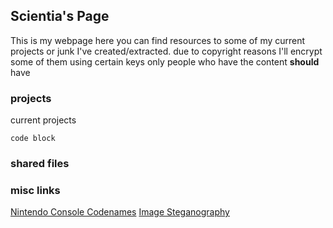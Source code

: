 ## Scientia's Page

This is my webpage here you can find resources to some of my current projects or junk I've created/extracted. due to copyright reasons I'll encrypt some of them using certain keys only people who have the content **should** have

### projects

current projects

```
code block
```


### shared files


### misc links
[Nintendo Console Codenames](/data/codenames.html)
[Image Steganography](/data/steganography.html)
